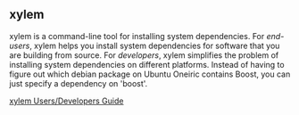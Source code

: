 xylem
------

xylem is a command-line tool for installing system dependencies. For *end-users*, xylem helps you install system dependencies for software that you are building from source. For *developers*, xylem simplifies the problem of installing system dependencies on different platforms. Instead of having to figure out which debian package on Ubuntu Oneiric contains Boost, you can just specify a dependency on 'boost'.

[xylem Users/Developers Guide](http://ros.org/doc/api/xylem2/html/)
